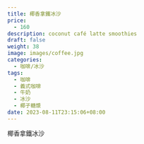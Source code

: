 ```yaml
---
title: 椰香拿鐵冰沙
price:
  - 160
description: coconut café latte smoothies
draft: false
weight: 38
image: images/coffee.jpg
categories:
  - 咖啡/冰沙
tags:
  - 咖啡
  - 義式咖啡
  - 牛奶
  - 冰沙
  - 椰子糖漿
date: 2023-08-11T23:15:06+08:00
---
```


 椰香拿鐵冰沙
